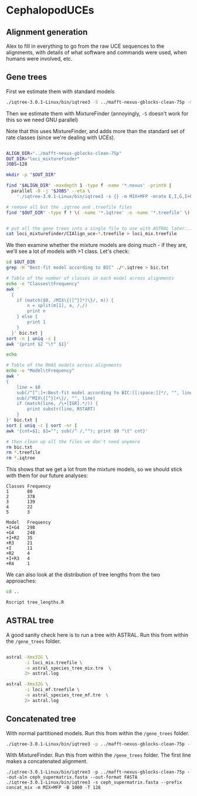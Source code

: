 # CephalopodUCEs

## Alignment generation

Alex to fill in everything to go from the raw UCE sequences to the alignments, with details of what software and commands were used, when humans were involved, etc.

## Gene trees

First we estimate them with standard models

```bash
./iqtree-3.0.1-Linux/bin/iqtree3 -S ../mafft-nexus-gblocks-clean-75p -m MFP -nt 128 --prefix loci_mf
```

Then we estimate them with MixtureFinder (annoyingly, `-S` doesn't work for this so we need GNU parallel)

Note that this uses MixtureFinder, and adds more than the standard set of rate classes (since we're dealing with UCEs).

```bash

ALIGN_DIR="../mafft-nexus-gblocks-clean-75p" 
OUT_DIR="loci_mixturefinder"
JOBS=128

mkdir -p "$OUT_DIR"

find "$ALIGN_DIR" -maxdepth 1 -type f -name '*.nexus' -print0 |
  parallel -0 -j "$JOBS" --eta \
    './iqtree-3.0.1-Linux/bin/iqtree3 -s {} -m MIX+MFP -mrate E,I,G,I+G,R,I+R -mrate-twice 1 -nt 1 -pre '"$OUT_DIR"'/{/.}'

# remove all but the .iqtree and .treefile files
find "$OUT_DIR" -type f ! \( -name '*.iqtree' -o -name '*.treefile' \) -delete


# put all the gene trees into a single file to use with ASTRAL later...
cat loci_mixturefinder/CIAlign_uce-*.treefile > loci_mix.treefile 
```


We then examine whether the mixture models are doing much - if they are, we'll see a lot of models with >1 class. Let's check:

```bash
cd $OUT_DIR
grep -H "Best-fit model according to BIC" ./*.iqtree > bic.txt

# Table of the number of classes in each model across alignments
echo -e "Classes\tFrequency"
awk '
  {
    if (match($0, /MIX\{([^}]*)\}/, m)) {
        n = split(m[1], a, /,/)
        print n
    } else {
        print 1
    }
  }' bic.txt |
sort -n | uniq -c |
awk '{print $2 "\t" $1}'

echo 

# Table of the RHAS models across alignments
echo -e "Model\tFrequency"
awk '
{
    line = $0
    sub(/^[^:]+:Best-fit model according to BIC:[[:space:]]*/, "", line)
    sub(/^MIX\{[^}]+\}/, "", line)
    if (match(line, /\+[IGR].*/)) {
        print substr(line, RSTART)
    }
}' bic.txt |
sort | uniq -c | sort -nr |                      
awk '{cnt=$1; $1=""; sub(/^ /,""); print $0 "\t" cnt}'

# then clean up all the files we don't need anymore
rm bic.txt
rm *.treefile
rm *.iqtree
```

This shows that we get a lot from the mixture models, so we should stick with them for our future analyses:

```
Classes Frequency
1       80
2       378
3       139
4       22
5       3

Model   Frequency
+I+G4   298
+G4     248
+I+R2   35
+R3     21
+I      11
+R2     4
+I+R3   4
+R4     1

```

We can also look at the distribution of tree lengths from the two approaches:

```bash
cd ..

Rscript tree_lengths.R
```

## ASTRAL tree

A good sanity check here is to run a tree with ASTRAL. Run this from within the `/gene_trees` folder.

```bash

astral -Xmx32G \
       -i loci_mix.treefile \
       -o astral_species_tree_mix.tre  \
       2> astral.log

astral -Xmx32G \
       -i loci_mf.treefile \
       -o astral_species_tree_mf.tre  \
       2> astral.log

```

## Concatenated tree

With normal partitioned models. Run this from within the `/gene_trees` folder.

```bash
./iqtree-3.0.1-Linux/bin/iqtree3 -p ../mafft-nexus-gblocks-clean-75p --prefix concat_merge -m MFP+MERGE -B 1000 -T 128
```

With MixtureFinder. Run this from within the `/gene_trees` folder. The first line makes a concatenated alignment.

```
./iqtree-3.0.1-Linux/bin/iqtree3 -p ../mafft-nexus-gblocks-clean-75p --out-aln ceph_supermatrix.fasta --out-format FASTA
./iqtree-3.0.1-Linux/bin/iqtree3 -s ceph_supermatrix.fasta --prefix concat_mix -m MIX+MFP -B 1000 -T 128
```